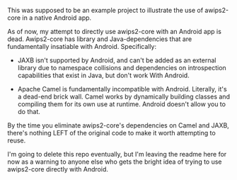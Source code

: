 This was supposed to be an example project to illustrate the use of awips2-core in a native Android app.

As of now, my attempt to directly use awips2-core with an Android app is dead. Awips2-core has
library and Java-dependencies that are fundamentally insatiable with Android. Specifically:

* JAXB isn't supported by Android, and can't be added as an external library due to namespace
collisions and dependencies on introspection capabilities that exist in Java, but don't work
With Android.

* Apache Camel is fundamentally incompatible with Android. Literally, it's a dead-end brick wall.
Camel works by dynamically building classes and compiling them for its own use at runtime. 
Android doesn't allow you to do that.

By the time you eliminate awips2-core's dependencies on Camel and JAXB, there's nothing
LEFT of the original code to make it worth attempting to reuse.

I'm going to delete this repo eventually, but I'm leaving the readme here for now as a warning
to anyone else who gets the bright idea of trying to use awips2-core directly with Android.